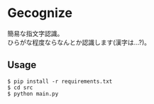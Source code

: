 # Gecognize
簡易な指文字認識。  
ひらがな程度ならなんとか認識します(漢字は...?)。

## Usage
```
$ pip install -r requirements.txt
$ cd src
$ python main.py
```
